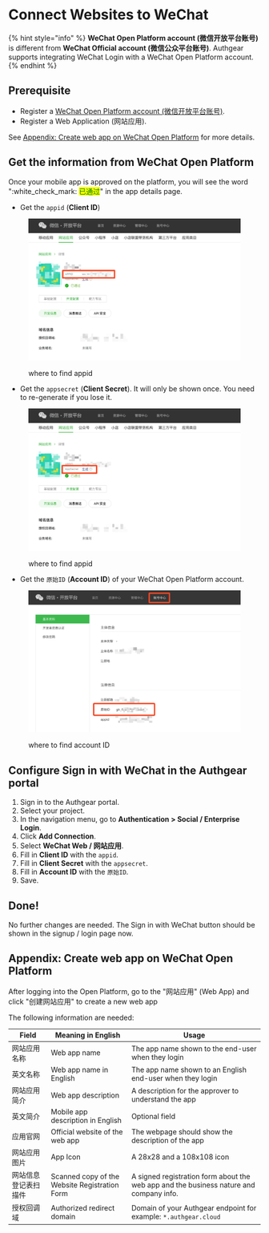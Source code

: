 # Connect Websites to WeChat

{% hint style="info" %}
**WeChat Open Platform account (微信开放平台账号)** is different from **WeChat Official account (微信公众平台账号)**. Authgear supports integrating WeChat Login with a WeChat Open Platform account.
{% endhint %}

## Prerequisite

* Register a [WeChat Open Platform account (微信开放平台账号)](https://open.weixin.qq.com/).
* Register a Web Application (网站应用).

See [Appendix: Create web app on WeChat Open Platform](wechat-web.md#appendix-create-web-app-on-wechat-open-platform) for more details.

## Get the information from WeChat Open Platform

Once your mobile app is approved on the platform, you will see the word ":white\_check\_mark: <mark style="color:green;">已通过</mark>" in the app details page.

* Get the `appid` (**Client ID**)

<figure><img src="../../../.gitbook/assets/wechat-web-appid.png" alt="where to find appid"><figcaption><p>where to find appid</p></figcaption></figure>

* Get the `appsecret` (**Client Secret**). It will only be shown once. You need to re-generate if you lose it.

<figure><img src="../../../.gitbook/assets/wechat-web-appsecret.png" alt="where to find appid"><figcaption><p>where to find appid</p></figcaption></figure>

* Get the `原始ID` (**Account ID**) of your WeChat Open Platform account.

<figure><img src="../../../.gitbook/assets/wechat-open-platform-account-id.png" alt="where to find account ID"><figcaption><p>where to find account ID</p></figcaption></figure>

## Configure Sign in with WeChat in the Authgear portal

1. Sign in to the Authgear portal.
2. Select your project.
3. In the navigation menu, go to **Authentication > Social / Enterprise Login**.
4. Click **Add Connection**.
5. Select **WeChat Web / 网站应用**.
6. Fill in **Client ID** with the `appid`.
7. Fill in **Client Secret** with the `appsecret`.
8. Fill in **Account ID** with the `原始ID`.
9. Save.

## Done!

No further changes are needed. The Sign in with WeChat button should be shown in the signup / login page now.

## Appendix: Create web app on WeChat Open Platform

After logging into the Open Platform, go to the "网站应用" (Web App) and click "创建网站应用" to create a new web app

The following information are needed:

| Field      | Meaning in English                            | Usage                                                                                  |
| ---------- | --------------------------------------------- | -------------------------------------------------------------------------------------- |
| 网站应用名称     | Web app name                                  | The app name shown to the end-user when they login                                     |
| 英文名称       | Web app name in English                       | The app name shown to an English end-user when they login                              |
| 网站应用简介     | Web app description                           | A description for the approver to understand the app                                   |
| 英文简介       | Mobile app description in English             | Optional field                                                                         |
| 应用官网       | Official website of the web app               | The webpage should show the description of the app                                     |
| 网站应用图片     | App Icon                                      | A 28x28 and a 108x108 icon                                                             |
| 网站信息登记表扫描件 | Scanned copy of the Website Registration Form | A signed registration form about the web app and the business nature and company info. |
| 授权回调域      | Authorized redirect domain                    | Domain of your Authgear endpoint for example: `*.authgear.cloud`                       |
